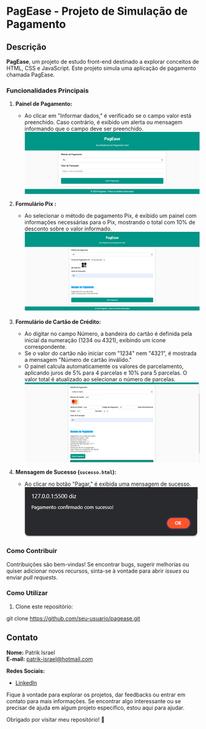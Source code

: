 # PagEase - Projeto de Simulação de Pagamento

## Descrição

**PagEase**, um projeto de estudo front-end destinado a explorar conceitos de HTML, CSS e JavaScript. Este projeto simula uma aplicação de pagamento chamada PagEase.

### Funcionalidades Principais

1. **Painel de Pagamento:**
   - Ao clicar em "Informar dados," é verificado se o campo valor está preenchido. Caso contrário, é exibido um alerta ou mensagem informando que o campo deve ser preenchido.
   ![Index](index.png)
2. **Formulário Pix :** 
   - Ao selecionar o método de pagamento Pix, é exibido um painel com informações necessárias para o Pix, mostrando o total com 10% de desconto sobre o valor informado.
   ![Pix](Pix.png)

3. **Formulário de Cartão de Crédito:**
   - Ao digitar no campo Número, a bandeira do cartão é definida pela inicial da numeração (1234 ou 4321), exibindo um ícone correspondente.
   - Se o valor do cartão não iniciar com "1234" nem "4321", é mostrada a mensagem "Número de cartão inválido."
   - O painel calcula automaticamente os valores de parcelamento, aplicando juros de 5% para 4 parcelas e 10% para 5 parcelas. O valor total é atualizado ao selecionar o número de parcelas.
   ![cartao](credito.png)

3. **Mensagem de Sucesso (`sucesso.html`):**
   - Ao clicar no botão "Pagar," é exibida uma mensagem de sucesso.
![pagamento](pagamento.png)

### Como Contribuir

Contribuições são bem-vindas! Se encontrar bugs, sugerir melhorias ou quiser adicionar novos recursos, sinta-se à vontade para abrir *issues* ou enviar *pull requests*.

### Como Utilizar

1. Clone este repositório:


git clone https://github.com/seu-usuario/pagease.git


## Contato

**Nome:** Patrik Israel  
**E-mail:** patrik-israel@hotmail.com

**Redes Sociais:**

- [LinkedIn](https://www.linkedin.com/in/seu-linkedin/)

Fique à vontade para explorar os projetos, dar feedbacks ou entrar em contato para mais informações. Se encontrar algo interessante ou se precisar de ajuda em algum projeto específico, estou aqui para ajudar.

Obrigado por visitar meu repositório! 🚀
